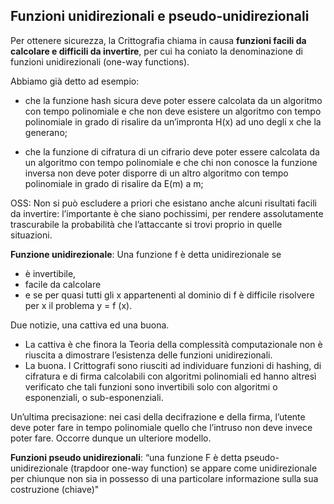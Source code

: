 ## Funzioni unidirezionali e pseudo-unidirezionali
Per ottenere sicurezza, la Crittografia chiama in causa **funzioni facili da calcolare e difficili da invertire**, per cui ha coniato la denominazione di funzioni unidirezionali (one-way functions).

Abbiamo già detto ad esempio:
- che la funzione hash sicura deve poter essere calcolata da un algoritmo con tempo polinomiale e che non deve esistere un algoritmo con tempo polinomiale in grado di risalire da un’impronta H(x) ad uno degli x che la generano;

- che la funzione di cifratura di un cifrario deve poter essere calcolata da un algoritmo con tempo polinomiale e che chi non conosce la funzione inversa non deve poter disporre di un altro algoritmo con tempo polinomiale in grado di risalire da E(m) a m;


OSS: Non si può escludere a priori che esistano anche alcuni risultati facili da invertire: l’importante è che siano pochissimi, per rendere assolutamente trascurabile la probabilità che l’attaccante si trovi proprio in quelle situazioni. 

**Funzione unidirezionale**: Una funzione f è detta unidirezionale se
- è invertibile,
- facile da calcolare
- e se per quasi tutti gli x appartenenti al dominio di f è difficile risolvere per x il problema y = f (x).

Due notizie, una cattiva ed una buona.
- La cattiva è che finora la Teoria della complessità computazionale non è riuscita a dimostrare l’esistenza delle funzioni unidirezionali.
- La buona. I Crittografi sono riusciti ad individuare funzioni di hashing, di cifratura e di firma calcolabili con algoritmi polinomiali ed hanno altresì verificato che tali funzioni sono invertibili solo con algoritmi o esponenziali, o sub-esponenziali. 

Un’ultima precisazione: nei casi della decifrazione e della firma, l’utente deve poter fare in tempo polinomiale quello che l’intruso non deve invece poter fare. Occorre dunque un ulteriore modello.

**Funzioni pseudo unidirezionali**: “una funzione F è detta pseudo-unidirezionale (trapdoor one-way function) se appare come unidirezionale per chiunque non sia in possesso di una particolare informazione sulla sua costruzione (chiave)"